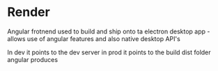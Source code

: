 # Render

Angular frotnend used to build and ship onto ta electron desktop app - allows use of angular features and also native desktop API's

In dev it points to the dev server in prod it points to the build dist folder angular produces
